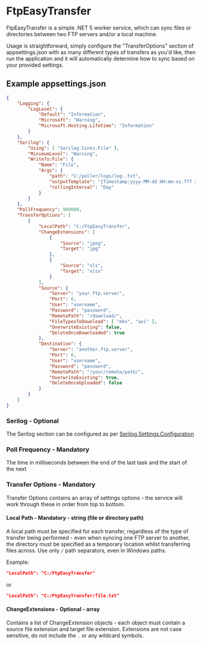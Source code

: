 # FtpEasyTransfer

FtpEasyTransfer is a simple .NET 5 worker service, which can sync files or directories between two FTP servers and/or a local machine.

Usage is straightforward, simply configure the "TransferOptions" section of appsettings.json with as many different types of transfers as you'd like, then run the application and it will automatically determine how to sync based on your provided settings.

## Example appsettings.json

```json
{
    "Logging": {
        "LogLevel": {
            "Default": "Information",
            "Microsoft": "Warning",
            "Microsoft.Hosting.Lifetime": "Information"
        }
    },
    "Serilog": {
        "Using": [ "Serilog.Sinks.File" ],
        "MinimumLevel": "Warning",
        "WriteTo:File": {
            "Name": "File",
            "Args": {
                "path": "C:/poller/logs/log-.txt",
                "outputTemplate": "{Timestamp:yyyy-MM-dd HH:mm:ss.fff zzz} [{Level:u3}] {Message:lj}{NewLine}{Exception}",
                "rollingInterval": "Day"
            }
        }
    },
    "PollFrequency": 900000,
    "TransferOptions": [
        {
            "LocalPath": "C:/FtpEasyTransfer",
            "ChangeExtensions": [
                {
                    "Source": "jpeg",
                    "Target": "jpg"
                },
                {
                    "Source": "xls",
                    "Target": "xlsx"
                }
            ],
            "Source": {
                "Server": "your.ftp.server",
                "Port": 0,
                "User": "username",
                "Password": "password",
                "RemotePath": "/download/",
                "FileTypesToDownload": [ "mkv", "avi" ],
                "OverwriteExisting": false,
                "DeleteOnceDownloaded": true
            },
            "Destination": {
                "Server": "another.ftp.server",
                "Port": 0,
                "User": "username",
                "Password": "password",
                "RemotePath": "/your/remote/path/",
                "OverwriteExisting": true,
                "DeleteOnceUploaded": false
            }
        }
    ]
}
```
### Serilog - Optional
The Serilog section can be configured as per [Serilog.Settings.Configuration](https://github.com/serilog/serilog-settings-configuration)

### Poll Frequency - Mandatory
The time in milliseconds between the end of the last task and the start of the next

### Transfer Options - Mandatory
Transfer Options contains an array of settings options - the service will work through these in order from top to bottom.

#### Local Path - Mandatory - string (file or directory path)
A local path must be specified for each transfer, regardless of the type of transfer being performed - even when syncing one FTP server to another, the directory must be specified as a temporary location whilst transferring files across. Use only `/` path separators, even in Windows paths.

Example:
```json
"LocalPath": "C:/FtpEasyTransfer"
```
or
```json
"LocalPath": "C:/FtpEasyTransfer/file.txt"
```

#### ChangeExtensions - Optional - array
Contains a list of ChangeExtension objects - each object must contain a source file extension and target file extension. Extensions are not case sensitive, do not include the ```.``` or any wildcard symbols.

